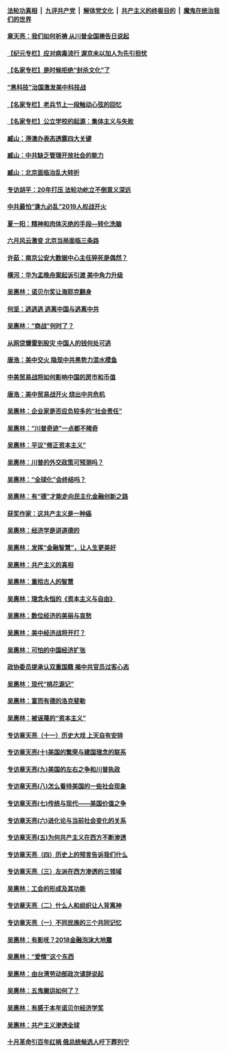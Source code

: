 ####  [法轮功真相](../../../../basic/blob/master/README.md?t=07091102) &nbsp;|&nbsp; [九评共产党](../../../../9ping.md/blob/master/README.md?t=07091102) &nbsp;|&nbsp; [解体党文化](../../../../jtdwh.md/blob/master/README.md?t=07091102)  &nbsp;|&nbsp; [共产主义的终极目的](../../../../gczydzjmd.md/blob/master/README.md?t=07091102) &nbsp;|&nbsp; [魔鬼在统治我们的世界](../../../../mgztzwmdsj.md/blob/master/README.md?t=07091102) 

#### [章天亮：我们如何祈祷 从川普全国祷告日说起](../pages/nsc423/n11944627.md?t=07091102) 

#### [【纪元专栏】应对病毒流行 渥京未以加人为先引担忧](../pages/nsc423/n11875714.md?t=07091102) 

#### [【名家专栏】是时候拒绝“封杀文化”了](../pages/nsc423/n11814093.md?t=07091102) 

#### [“黑科技”治国激发美中科技战](../pages/nsc423/n11638056.md?t=07091102) 

#### [【名家专栏】老兵节上一段触动心弦的回忆](../pages/nsc423/n11646016.md?t=07091102) 

#### [【名家专栏】公立学校的起源：集体主义与失败](../pages/nsc423/n11601833.md?t=07091102) 

#### [臧山：港澳办表态透露四大关键](../pages/nsc423/n11421628.md?t=07091102) 

#### [臧山：中共缺乏管理开放社会的能力](../pages/nsc423/n11407457.md?t=07091102) 

#### [臧山：北京面临治乱大转折](../pages/nsc423/n11406895.md?t=07091102) 

#### [专访胡平：20年打压 法轮功屹立不倒意义深远](../pages/nsc423/n11398800.md?t=07091102) 

#### [中共最怕“逢九必乱”2019人权战开火](../pages/nsc423/n11385248.md?t=07091102) 

#### [夏一阳：精神和肉体灭绝的手段—转化洗脑](../pages/nsc423/n11368250.md?t=07091102) 

#### [六月风云激变 北京当局面临三条路](../pages/nsc423/n11313668.md?t=07091102) 

#### [许茹：南京公安大数据中心主任猝死是偶然？](../pages/nsc423/n11064744.md?t=07091102) 

#### [横河：华为孟晚舟案起诉引渡 美中角力升级](../pages/nsc423/n11027230.md?t=07091102) 

#### [吴惠林：诺贝尔奖让海耶克翻身](../pages/nsc423/n10890049.md?t=07091102) 

#### [何坚：逃逃逃 逃离中国与逃离中共](../pages/nsc423/n10592891.md?t=07091102) 

#### [吴惠林：“商战”何时了？](../pages/nsc423/n10573558.md?t=07091102) 

#### [从网贷爆雷到股灾 中国人的钱何处可逃](../pages/nsc423/n10572800.md?t=07091102) 

#### [唐浩：美中交火 隐现中共黑势力混水摸鱼](../pages/nsc423/n10544040.md?t=07091102) 

#### [中美贸易战将如何影响中国的房市和币值](../pages/nsc423/n10543697.md?t=07091102) 

#### [唐浩：美中贸易战开火 烧出中共危机](../pages/nsc423/n10540126.md?t=07091102) 

#### [吴惠林：企业家是否应负较多的“社会责任”](../pages/nsc423/n10535022.md?t=07091102) 

#### [吴惠林：“川普奇迹”一点都不稀奇](../pages/nsc423/n10512808.md?t=07091102) 

#### [吴惠林：平议“修正资本主义”](../pages/nsc423/n10495724.md?t=07091102) 

#### [吴惠林：川普的外交政策可预测吗？](../pages/nsc423/n10462387.md?t=07091102) 

#### [吴惠林：“全球化”会终结吗？](../pages/nsc423/n10452838.md?t=07091102) 

#### [吴惠林：有“德”才能走向民主化金融创新之路](../pages/nsc423/n10432292.md?t=07091102) 

#### [获奖作家：这共产主义是一种癌](../pages/nsc423/n10431541.md?t=07091102) 

#### [吴惠林：经济学是讲道德的](../pages/nsc423/n10398014.md?t=07091102) 

#### [吴惠林：发挥“金融智慧”，让人生更美好](../pages/nsc423/n10375019.md?t=07091102) 

#### [吴惠林：共产主义的真相](../pages/nsc423/n10351394.md?t=07091102) 

#### [吴惠林：重拾古人的智慧](../pages/nsc423/n10337691.md?t=07091102) 

#### [吴惠林：理念永恒的《资本主义与自由》](../pages/nsc423/n10316274.md?t=07091102) 

#### [吴惠林：数位经济的美丽与哀愁](../pages/nsc423/n10292946.md?t=07091102) 

#### [吴惠林：美中经济战将开打？](../pages/nsc423/n10258825.md?t=07091102) 

#### [吴惠林：可怕的中国经济扩张](../pages/nsc423/n10219147.md?t=07091102) 

#### [政协委员提承认双重国籍 揭中共官员过客心态](../pages/nsc423/n10208809.md?t=07091102) 

#### [吴惠林：现代“桃花源记”](../pages/nsc423/n10185234.md?t=07091102) 

#### [吴惠林：富而有德的洛克斐勒](../pages/nsc423/n10142264.md?t=07091102) 

#### [吴惠林：被诬蔑的“资本主义”](../pages/nsc423/n10124816.md?t=07091102) 

#### [专访章天亮（十一）历史大戏 上天自有安排](../pages/nsc423/n10094905.md?t=07091102) 

#### [专访章天亮(十)美国的繁荣与建国理念的联系](../pages/nsc423/n10094899.md?t=07091102) 

#### [专访章天亮(九)美国的左右之争和川普执政](../pages/nsc423/n10094889.md?t=07091102) 

#### [专访章天亮(八)怎么看待美国的一些社会现象](../pages/nsc423/n10094857.md?t=07091102) 

#### [专访章天亮(七)传统与现代——美国价值之争](../pages/nsc423/n10093140.md?t=07091102) 

#### [专访章天亮(六)进化论与当前社会变化的关系](../pages/nsc423/n10092036.md?t=07091102) 

#### [专访章天亮(五)为何共产主义在西方不断渗透](../pages/nsc423/n10083620.md?t=07091102) 

#### [专访章天亮（四）历史上的预言告诉我们什么](../pages/nsc423/n10083606.md?t=07091102) 

#### [专访章天亮（三）左派在西方渗透的三领域](../pages/nsc423/n10081115.md?t=07091102) 

#### [吴惠林：工会的形成及其功能](../pages/nsc423/n10080633.md?t=07091102) 

#### [专访章天亮（二）什么人和组织让人背离神](../pages/nsc423/n10076637.md?t=07091102) 

#### [专访章天亮（一）不同民族的三个共同记忆](../pages/nsc423/n10074188.md?t=07091102) 

#### [吴惠林：有影呒？2018金融泡沫大地震](../pages/nsc423/n10040534.md?t=07091102) 

#### [吴惠林：“爱情”这个东西](../pages/nsc423/n10019423.md?t=07091102) 

#### [吴惠林：由台湾劳动部政次请辞说起](../pages/nsc423/n9979679.md?t=07091102) 

#### [吴惠林：五鬼搬运如何了？](../pages/nsc423/n9925338.md?t=07091102) 

#### [吴惠林：有感于本年诺贝尔经济学奖](../pages/nsc423/n9871883.md?t=07091102) 

#### [吴惠林：共产主义渗透全球](../pages/nsc423/n9812748.md?t=07091102) 

#### [十月革命引百年红祸 俄总统候选人吁下葬列宁](../pages/nsc423/n9810182.md?t=07091102) 


